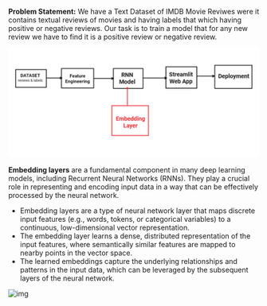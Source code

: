 **Problem Statement:**  We have a Text Dataset of IMDB Movie Reviwes were it contains textual reviews of movies and having labels that which having positive or negative reviews. Our task is to train a model that for any new review we have to find it is a positive review or negative review.

![img](./img/arch.png "Author: Arpit Dubey")

**Embedding layers** are a fundamental component in many deep learning models, including Recurrent Neural Networks (RNNs). They play a crucial role in representing and encoding input data in a way that can be effectively processed by the neural network.

* Embedding layers are a type of neural network layer that maps discrete input features (e.g., words, tokens, or categorical variables) to a continuous, low-dimensional vector representation.
* The embedding layer learns a dense, distributed representation of the input features, where semantically similar features are mapped to nearby points in the vector space.
* The learned embeddings capture the underlying relationships and patterns in the input data, which can be leveraged by the subsequent layers of the neural network.

![img]()
